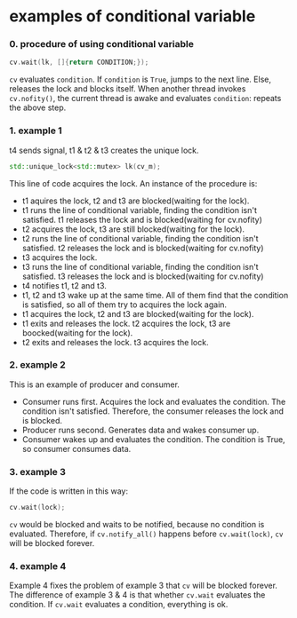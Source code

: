 # examples of conditional variable

### 0. procedure of using conditional variable

```c++
cv.wait(lk, []{return CONDITION;});
```
`cv` evaluates `condition`. If `condition` is `True`,
jumps to the next line. Else, releases the lock and 
blocks itself. When another thread invokes `cv.nofity()`,
the current thread is awake and evaluates `condition`: repeats
the above step. 

### 1. example 1

t4 sends signal, t1 & t2 & t3 creates the unique lock.
```c++
std::unique_lock<std::mutex> lk(cv_m);
```
This line of code acquires the lock. An instance of the procedure
is:


*  t1 aquires the lock, t2 and t3 are blocked(waiting for the lock).
*  t1 runs the line of conditional variable, finding the condition isn't
satisfied. t1 releases the lock and is blocked(waiting for cv.nofity)
*  t2 acquires the lock, t3 are still blocked(waiting for the lock).
*  t2 runs the line of conditional variable, finding the condition isn't
satisfied. t2 releases the lock and is blocked(waiting for cv.nofity)
*  t3 acquires the lock.
*  t3 runs the line of conditional variable, finding the condition isn't
satisfied. t3 releases the lock and is blocked(waiting for cv.nofity)
*  t4 notifies t1, t2 and t3.
*  t1, t2 and t3 wake up at the same time. All of them find
that the condition is satisfied, so all of them try to acquires 
the lock again.
*  t1 acquires the lock, t2 and t3 are blocked(waiting for the lock).
*  t1 exits and releases the lock. t2 acquires the lock, t3 are boocked(waiting for the lock).
*  t2 exits and releases the lock. t3 acquires the lock.

### 2. example 2
This is an example of producer and consumer.

* Consumer runs first. Acquires the lock and evaluates the condition.
The condition isn't satisfied. Therefore, the consumer releases
the lock and is blocked. 
* Producer runs second. Generates data and wakes consumer up. 
* Consumer wakes up and evaluates the condition. The condition
is True, so consumer consumes data. 

### 3. example 3
If the code is written in this way:
```c++
cv.wait(lock);
```
`cv` would be blocked and waits to be notified, because no condition is evaluated.
Therefore, if `cv.notify_all()` happens before `cv.wait(lock)`,
`cv` will be blocked forever. 

### 4. example 4
Example 4 fixes the problem of example 3 that 
`cv` will be blocked forever. The difference of 
example 3 & 4 is that whether `cv.wait` evaluates
the condition. If `cv.wait` evaluates a condition,
everything is ok.

